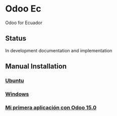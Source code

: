 # Odoo Ec
Odoo for Ecuador

## Status
In development documentation and implementation

## Manual Installation
### [Ubuntu](./doc/install/ubuntu/README.md)
### [Windows](./doc/install/windows/README.md)
### [Mi primera aplicación con Odoo 15.0](doc/firtsApp/windows/md/FIRST_APP.md)